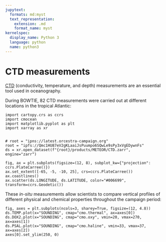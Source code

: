 ```yaml
---
jupytext:
  formats: md:myst
  text_representation:
    extension: .md
    format_name: myst
kernelspec:
  display_name: Python 3
  language: python
  name: python3
---
```


# CTD measurements

[CTD](https://www.geomar.de/en/research/fb1/fb1-po/observing-systems/ctd/) (conductivity, temperature, and depth) measurements are an essential tool used in oceanography.

During BOWTIE, 82 CTD measurements were carried out at different locations in the tropical Atlantic:

```{code-cell} ipython3
import cartopy.crs as ccrs
import cmocean
import matplotlib.pyplot as plt
import xarray as xr


# root = "ipns://latest.orcestra-campaign.org"
root = "ipfs://Qmc1HU87eV2gKLaaiJsPuumpo6SQwLe9sPy3xVgEDywnFs"
ds = xr.open_dataset(f"{root}/products/METEOR/CTD.zarr", engine="zarr")

fig, ax = plt.subplots(figsize=(12, 8), subplot_kw={"projection": ccrs.PlateCarree()})
ax.set_extent([-65, -5, -10, 25], crs=ccrs.PlateCarree())
ax.coastlines()
ax.scatter(ds.LONGITUDE, ds.LATITUDE, color="#006699", transform=ccrs.Geodetic())
```

These _in-situ_ measurements allow scientists to compare vertical profiles of different physical and chemical properties throughout the campaign period:

```{code-cell} ipython3
fig, axes = plt.subplots(ncols=3, sharey=True, figsize=(12, 4.8))
ds.TEMP.plot(x="SOUNDING", cmap="cmo.thermal", ax=axes[0])
ds.DOX2.plot(x="SOUNDING", cmap="cmo.oxy", vmin=20, vmax=270, ax=axes[1])
ds.PSAL.plot(x="SOUNDING", cmap="cmo.haline", vmin=33, vmax=37, ax=axes[2])
axes[0].set_ylim(250, 0)
```

